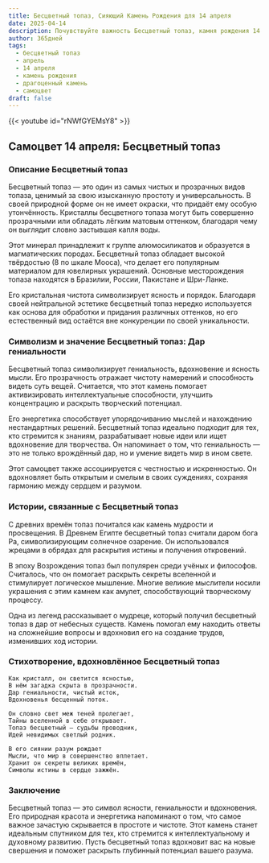 ```yaml
---
title: Бесцветный топаз, Сияющий Камень Рождения для 14 апреля
date: 2025-04-14
description: Почувствуйте важность Бесцветный топаз, камня рождения 14 апреля, который символизирует Дар гениальности. Пусть его красота и значение осветят ваш день.
author: 365дней
tags:
  - бесцветный топаз
  - апрель
  - 14 апреля
  - камень рождения
  - драгоценный камень
  - самоцвет
draft: false
---
```


{{< youtube id="rNWfGYEMsY8" >}}

## Самоцвет 14 апреля: Бесцветный топаз

### Описание Бесцветный топаз

Бесцветный топаз — это один из самых чистых и прозрачных видов топаза, ценимый за свою изысканную простоту и универсальность. В своей природной форме он не имеет окраски, что придаёт ему особую утончённость. Кристаллы бесцветного топаза могут быть совершенно прозрачными или обладать лёгким матовым оттенком, благодаря чему он выглядит словно застывшая капля воды.

Этот минерал принадлежит к группе алюмосиликатов и образуется в магматических породах. Бесцветный топаз обладает высокой твёрдостью (8 по шкале Мооса), что делает его популярным материалом для ювелирных украшений. Основные месторождения топаза находятся в Бразилии, России, Пакистане и Шри-Ланке.

Его кристальная чистота символизирует ясность и порядок. Благодаря своей нейтральной эстетике бесцветный топаз нередко используется как основа для обработки и придания различных оттенков, но его естественный вид остаётся вне конкуренции по своей уникальности.

### Символизм и значение Бесцветный топаз: Дар гениальности

Бесцветный топаз символизирует гениальность, вдохновение и ясность мысли. Его прозрачность отражает чистоту намерений и способность видеть суть вещей. Считается, что этот камень помогает активизировать интеллектуальные способности, улучшить концентрацию и раскрыть творческий потенциал.

Его энергетика способствует упорядочиванию мыслей и нахождению нестандартных решений. Бесцветный топаз идеально подходит для тех, кто стремится к знаниям, разрабатывает новые идеи или ищет вдохновение для творчества. Он напоминает о том, что гениальность — это не только врождённый дар, но и умение видеть мир в ином свете.

Этот самоцвет также ассоциируется с честностью и искренностью. Он вдохновляет быть открытым и смелым в своих суждениях, сохраняя гармонию между сердцем и разумом.

### Истории, связанные с Бесцветный топаз

С древних времён топаз почитался как камень мудрости и просвещения. В Древнем Египте бесцветный топаз считали даром бога Ра, символизирующим солнечное озарение. Он использовался жрецами в обрядах для раскрытия истины и получения откровений.

В эпоху Возрождения топаз был популярен среди учёных и философов. Считалось, что он помогает раскрыть секреты вселенной и стимулирует логическое мышление. Многие великие мыслители носили украшения с этим камнем как амулет, способствующий творческому процессу.

Одна из легенд рассказывает о мудреце, который получил бесцветный топаз в дар от небесных существ. Камень помогал ему находить ответы на сложнейшие вопросы и вдохновил его на создание трудов, изменивших ход истории.

### Стихотворение, вдохновлённое Бесцветный топаз

```
Как кристалл, он светится ясностью,  
В нём загадка скрыта в прозрачности.  
Дар гениальности, чистый исток,  
Вдохновенья бесценный поток.

Он словно свет меж теней пролегает,  
Тайны вселенной в себе открывает.  
Топаз бесцветный — судьбы проводник,  
Идей невидимых светлый родник.

В его сиянии разум рождает  
Мысли, что мир в совершенство вплетает.  
Хранит он секреты великих времён,  
Символы истины в сердце зажжён.
```

### Заключение

Бесцветный топаз — это символ ясности, гениальности и вдохновения. Его природная красота и энергетика напоминают о том, что самое важное зачастую скрывается в простоте и чистоте. Этот камень станет идеальным спутником для тех, кто стремится к интеллектуальному и духовному развитию. Пусть бесцветный топаз вдохновит вас на новые свершения и поможет раскрыть глубинный потенциал вашего разума.
